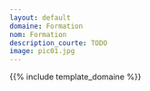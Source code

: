```yaml
---
layout: default
domaine: Formation
nom: Formation
description_courte: TODO
image: pic01.jpg
---
```

{{% include template_domaine %}}
